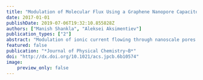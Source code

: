 ```yaml
---
title: "Modulation of Molecular Flux Using a Graphene Nanopore Capacitor"
date: 2017-01-01
publishDate: 2019-07-06T19:32:10.855828Z
authors: ["Manish Shankla", "Aleksei Aksimentiev"]
publication_types: ["2"]
abstract: "Modulation of ionic current flowing through nanoscale pores is one of the fundamental biological processes. Inspired by nature, nanopores in synthetic solid-state membranes are being developed to enable rapid analysis of biological macromolecules and to serve as elements of nanofludic circuits. Here, we  theoretically investigate ion and water transport through a graphene-insulator-graphene membrane containing a single, electrolyte-filled nanopore. By means of all-atom molecular dynamics simulations we show  that the charge state of such a graphene nanopore capacitor  can  regulate both the selectivity and the magnitude of the nanopore ionic current. At a fixed transmembrane bias, the ionic current can be switched from being carried by an equal mixture of cations and anions to being carried almost exclusively by either cationic or anionic species, depending on the the sign of the charge assigned to both plates of the capacitor.   Assigning the plates of the capacitor opposite sign charges can either increase the nanopore current or reduce it substantially, depending on the polarity of the  bias driving the transmembrane current. Facilitated by dynamic inversion of the nanopore surface charge, such ionic current modulations are found to occur despite the physical dimensions of the nanopore being an order of magnitude larger than the screening length of the electrolyte. The  ionic current rectification is accompanied by a pronounced electro-osmotic effect that can transport neutral molecules such as proteins and drugs across the solid-state membrane and thereby serve as an interface between electronic and chemical signals."
featured: false
publication: "*Journal of Physical Chemistry~B*"
doi: "http://dx.doi.org/10.1021/acs.jpcb.6b10574"
image:
    preview_only: false
---
```


